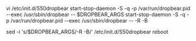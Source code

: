 vi /etc/init.d/S50dropbear
start-stop-daemon -S -q -p /var/run/dropbear.pid --exec /usr/sbin/dropbear -- $DROPBEAR_ARGS
start-stop-daemon -S -q -p /var/run/dropbear.pid --exec /usr/sbin/dropbear -- -R -B

sed -i 's/\$DROPBEAR_ARGS/-R -B/' /etc/init.d/S50dropbear
reboot

